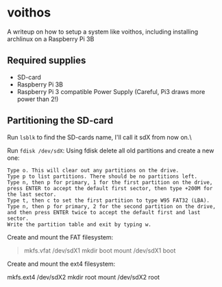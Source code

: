 # voithos
A writeup on how to setup a system like voithos, including installing archlinux on a Raspberry Pi 3B

## Required supplies
- SD-card
- Raspberry Pi 3B
- Raspberry Pi 3 compatible Power Supply (Careful, Pi3 draws more power than 2!)

## Partitioning the SD-card
Run ```lsblk``` to find the SD-cards name, I'll call it sdX from now on.\\

Run ```fdisk /dev/sdX```:
Using fdisk delete all old partitions and create a new one:

    Type o. This will clear out any partitions on the drive.
    Type p to list partitions. There should be no partitions left.
    Type n, then p for primary, 1 for the first partition on the drive, press ENTER to accept the default first sector, then type +200M for the last sector.
    Type t, then c to set the first partition to type W95 FAT32 (LBA).
    Type n, then p for primary, 2 for the second partition on the drive, and then press ENTER twice to accept the default first and last sector.
    Write the partition table and exit by typing w.

Create and mount the FAT filesystem:

  > mkfs.vfat /dev/sdX1
  > mkdir boot
  > mount /dev/sdX1 boot

Create and mount the ext4 filesystem:

mkfs.ext4 /dev/sdX2
mkdir root
mount /dev/sdX2 root

